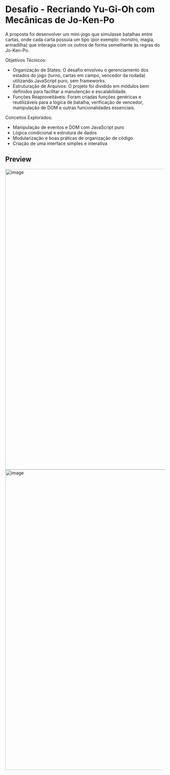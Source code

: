 # Desafio - Recriando Yu-Gi-Oh com Mecânicas de Jo-Ken-Po
A proposta foi desenvolver um mini-jogo que simulasse batalhas entre cartas, onde cada carta possuía um tipo (por exemplo: monstro, magia, armadilha) que interagia com os outros de forma semelhante às regras do Jo-Ken-Po.

Objetivos Técnicos:
- Organização de States: O desafio envolveu o gerenciamento dos estados do jogo (turno, cartas em campo, vencedor da rodada) utilizando JavaScript puro, sem frameworks.
- Estruturação de Arquivos: O projeto foi dividido em módulos bem definidos para facilitar a manutenção e escalabilidade.
- Funções Reaproveitáveis: Foram criadas funções genéricas e reutilizáveis para a lógica de batalha, verificação de vencedor, manipulação de DOM e outras funcionalidades essenciais.
  
Conceitos Explorados:
- Manipulação de eventos e DOM com JavaScript puro
- Lógica condicional e estrutura de dados
- Modularização e boas práticas de organização de código
- Criação de uma interface simples e interativa
  
## Preview
<img width="1914" height="949" alt="image" src="https://github.com/user-attachments/assets/45e5d55b-438a-4791-ae82-6a61f61b8b77" />
<img width="1919" height="948" alt="image" src="https://github.com/user-attachments/assets/c45dee32-d294-45aa-8d3d-1feaaddf28c3" />
